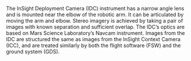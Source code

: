 The InSight Deployment Camera (IDC) instrument has a narrow angle lens and is mounted near the elbow of the robotic arm. It can be articulated by
            moving the arm and elbow. Stereo imagery is achieved by taking a pair of images with known separation and sufficient overlap. The IDC’s optics are based on 
            Mars Science Laboratory’s Navcam instrument. Images from the IDC are structured the same as images from the InSight Context Camera (ICC), and are treated 
            similarly by both the flight software (FSW) and the ground system (GDS).
        